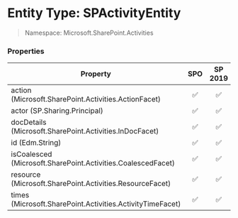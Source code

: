 # Entity Type: SPActivityEntity

> Namespace: Microsoft.SharePoint.Activities

### Properties

Property | SPO | SP 2019 | SP 2016 | SP 2013
----------|:---:|:-------:|:-------:|:-------:
action (Microsoft.SharePoint.Activities.ActionFacet) | ✅ | ✅ | ❌ | ❌
actor (SP.Sharing.Principal) | ✅ | ✅ | ❌ | ❌
docDetails (Microsoft.SharePoint.Activities.InDocFacet) | ✅ | ✅ | ❌ | ❌
id (Edm.String) | ✅ | ✅ | ❌ | ❌
isCoalesced (Microsoft.SharePoint.Activities.CoalescedFacet) | ✅ | ✅ | ❌ | ❌
resource (Microsoft.SharePoint.Activities.ResourceFacet) | ✅ | ✅ | ❌ | ❌
times (Microsoft.SharePoint.Activities.ActivityTimeFacet) | ✅ | ✅ | ❌ | ❌